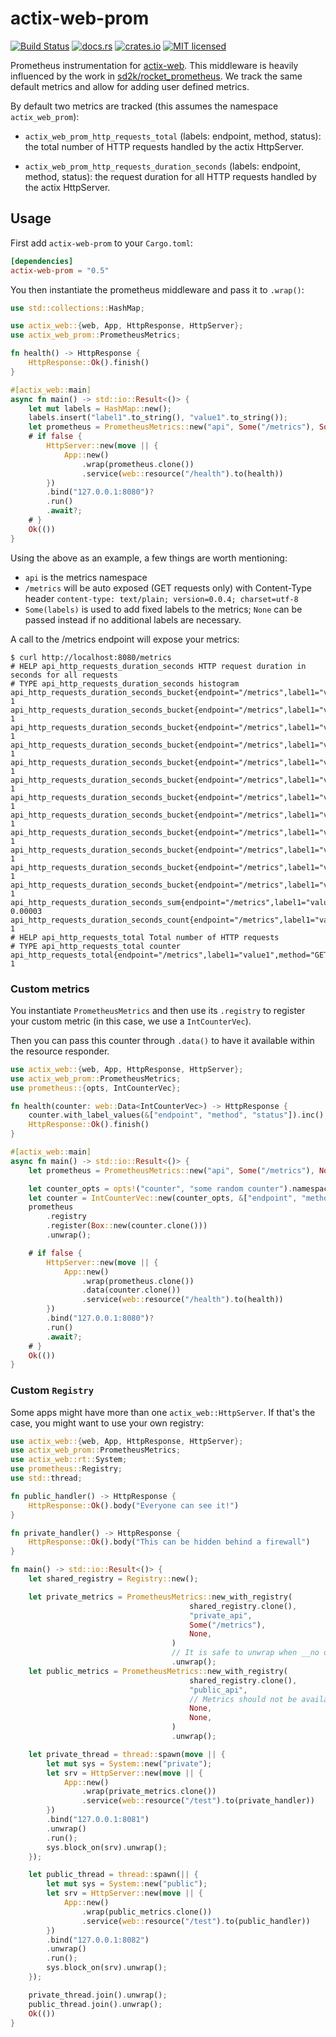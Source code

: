 # actix-web-prom

[![Build Status](https://travis-ci.org/nlopes/actix-web-prom.svg?branch=master)](https://travis-ci.org/nlopes/actix-web-prom)
[![docs.rs](https://docs.rs/actix-web-prom/badge.svg)](https://docs.rs/actix-web-prom)
[![crates.io](https://img.shields.io/crates/v/actix-web-prom.svg)](https://crates.io/crates/actix-web-prom)
[![MIT licensed](https://img.shields.io/badge/license-MIT-blue.svg)](https://github.com/nlopes/actix-web-prom/blob/master/LICENSE)

Prometheus instrumentation for [actix-web](https://github.com/actix/actix-web). This middleware is heavily influenced by the work in [sd2k/rocket_prometheus](https://github.com/sd2k/rocket_prometheus). We track the same default metrics and allow for adding user defined metrics.

By default two metrics are tracked (this assumes the namespace `actix_web_prom`):

  - `actix_web_prom_http_requests_total` (labels: endpoint, method, status): the total number
   of HTTP requests handled by the actix HttpServer.

  - `actix_web_prom_http_requests_duration_seconds` (labels: endpoint, method, status): the
   request duration for all HTTP requests handled by the actix HttpServer.


## Usage

First add `actix-web-prom` to your `Cargo.toml`:

```toml
[dependencies]
actix-web-prom = "0.5"
```

You then instantiate the prometheus middleware and pass it to `.wrap()`:

```rust
use std::collections::HashMap;

use actix_web::{web, App, HttpResponse, HttpServer};
use actix_web_prom::PrometheusMetrics;

fn health() -> HttpResponse {
    HttpResponse::Ok().finish()
}

#[actix_web::main]
async fn main() -> std::io::Result<()> {
    let mut labels = HashMap::new();
    labels.insert("label1".to_string(), "value1".to_string());
    let prometheus = PrometheusMetrics::new("api", Some("/metrics"), Some(labels));
    # if false {
        HttpServer::new(move || {
            App::new()
                .wrap(prometheus.clone())
                .service(web::resource("/health").to(health))
        })
        .bind("127.0.0.1:8080")?
        .run()
        .await?;
    # }
    Ok(())
}
```

Using the above as an example, a few things are worth mentioning:
 - `api` is the metrics namespace
 - `/metrics` will be auto exposed (GET requests only) with Content-Type header `content-type: text/plain; version=0.0.4; charset=utf-8`
 - `Some(labels)` is used to add fixed labels to the metrics; `None` can be passed instead
  if no additional labels are necessary.


A call to the /metrics endpoint will expose your metrics:

```shell
$ curl http://localhost:8080/metrics
# HELP api_http_requests_duration_seconds HTTP request duration in seconds for all requests
# TYPE api_http_requests_duration_seconds histogram
api_http_requests_duration_seconds_bucket{endpoint="/metrics",label1="value1",method="GET",status="200",le="0.005"} 1
api_http_requests_duration_seconds_bucket{endpoint="/metrics",label1="value1",method="GET",status="200",le="0.01"} 1
api_http_requests_duration_seconds_bucket{endpoint="/metrics",label1="value1",method="GET",status="200",le="0.025"} 1
api_http_requests_duration_seconds_bucket{endpoint="/metrics",label1="value1",method="GET",status="200",le="0.05"} 1
api_http_requests_duration_seconds_bucket{endpoint="/metrics",label1="value1",method="GET",status="200",le="0.1"} 1
api_http_requests_duration_seconds_bucket{endpoint="/metrics",label1="value1",method="GET",status="200",le="0.25"} 1
api_http_requests_duration_seconds_bucket{endpoint="/metrics",label1="value1",method="GET",status="200",le="0.5"} 1
api_http_requests_duration_seconds_bucket{endpoint="/metrics",label1="value1",method="GET",status="200",le="1"} 1
api_http_requests_duration_seconds_bucket{endpoint="/metrics",label1="value1",method="GET",status="200",le="2.5"} 1
api_http_requests_duration_seconds_bucket{endpoint="/metrics",label1="value1",method="GET",status="200",le="5"} 1
api_http_requests_duration_seconds_bucket{endpoint="/metrics",label1="value1",method="GET",status="200",le="10"} 1
api_http_requests_duration_seconds_bucket{endpoint="/metrics",label1="value1",method="GET",status="200",le="+Inf"} 1
api_http_requests_duration_seconds_sum{endpoint="/metrics",label1="value1",method="GET",status="200"} 0.00003
api_http_requests_duration_seconds_count{endpoint="/metrics",label1="value1",method="GET",status="200"} 1
# HELP api_http_requests_total Total number of HTTP requests
# TYPE api_http_requests_total counter
api_http_requests_total{endpoint="/metrics",label1="value1",method="GET",status="200"} 1
```

### Custom metrics

You instantiate `PrometheusMetrics` and then use its `.registry` to register your custom
metric (in this case, we use a `IntCounterVec`).

Then you can pass this counter through `.data()` to have it available within the resource
responder.

```rust
use actix_web::{web, App, HttpResponse, HttpServer};
use actix_web_prom::PrometheusMetrics;
use prometheus::{opts, IntCounterVec};

fn health(counter: web::Data<IntCounterVec>) -> HttpResponse {
    counter.with_label_values(&["endpoint", "method", "status"]).inc();
    HttpResponse::Ok().finish()
}

#[actix_web::main]
async fn main() -> std::io::Result<()> {
    let prometheus = PrometheusMetrics::new("api", Some("/metrics"), None);

    let counter_opts = opts!("counter", "some random counter").namespace("api");
    let counter = IntCounterVec::new(counter_opts, &["endpoint", "method", "status"]).unwrap();
    prometheus
        .registry
        .register(Box::new(counter.clone()))
        .unwrap();

    # if false {
        HttpServer::new(move || {
            App::new()
                .wrap(prometheus.clone())
                .data(counter.clone())
                .service(web::resource("/health").to(health))
        })
        .bind("127.0.0.1:8080")?
        .run()
        .await?;
    # }
    Ok(())
}
```

### Custom `Registry`

Some apps might have more than one `actix_web::HttpServer`.
If that's the case, you might want to use your own registry:

```rust
use actix_web::{web, App, HttpResponse, HttpServer};
use actix_web_prom::PrometheusMetrics;
use actix_web::rt::System;
use prometheus::Registry;
use std::thread;

fn public_handler() -> HttpResponse {
    HttpResponse::Ok().body("Everyone can see it!")
}

fn private_handler() -> HttpResponse {
    HttpResponse::Ok().body("This can be hidden behind a firewall")
}

fn main() -> std::io::Result<()> {
    let shared_registry = Registry::new();

    let private_metrics = PrometheusMetrics::new_with_registry(
                                        shared_registry.clone(),
                                        "private_api",
                                        Some("/metrics"),
                                        None,
                                    )
                                    // It is safe to unwrap when __no other app has the same namespace__
                                    .unwrap();
    let public_metrics = PrometheusMetrics::new_with_registry(
                                        shared_registry.clone(),
                                        "public_api",
                                        // Metrics should not be available from the outside
                                        None,
                                        None,
                                    )
                                    .unwrap();

    let private_thread = thread::spawn(move || {
        let mut sys = System::new("private");
        let srv = HttpServer::new(move || {
            App::new()
                .wrap(private_metrics.clone())
                .service(web::resource("/test").to(private_handler))
        })
        .bind("127.0.0.1:8081")
        .unwrap()
        .run();
        sys.block_on(srv).unwrap();
    });

    let public_thread = thread::spawn(|| {
        let mut sys = System::new("public");
        let srv = HttpServer::new(move || {
            App::new()
                .wrap(public_metrics.clone())
                .service(web::resource("/test").to(public_handler))
        })
        .bind("127.0.0.1:8082")
        .unwrap()
        .run();
        sys.block_on(srv).unwrap();
    });

    private_thread.join().unwrap();
    public_thread.join().unwrap();
    Ok(())
}

```

